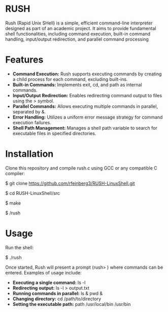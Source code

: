 # RUSH

  Rush (Rapid Unix SHell) is a simple, efficient command-line interpreter designed as part of an academic project. It aims to provide fundamental shell functionalities, including command execution, built-in command handling, input/output redirection, and parallel command processing


# Features

* **Command Execution:** Rush supports executing commands by creating a child process for each command, excluding built-ins.
* **Built-in Commands:** Implements exit, cd, and path as internal commands.
* **Input/Output Redirection:** Enables redirecting command output to files using the > symbol.
* **Parallel Commands:** Allows executing multiple commands in parallel, separated by &.
* **Error Handling:** Utilizes a uniform error message strategy for command execution failures.
* **Shell Path Management:** Manages a shell path variable to search for executable files in specified directories.

# Installation
Clone this repository and compile rush.c using GCC or any compatible C compiler:

$ git clone https://github.com/rfeinberg3/RUSH-LinuxShell.git

$ cd RUSH-LinuxShell/src

$ make

$ /rush

# Usage
Run the shell:

$ ./rush

Once started, Rush will present a prompt (rush> ) where commands can be entered. Examples of usage include:

* **Executing a single command:** ls -l
* **Redirecting output:** ls -l > output.txt
* **Running commands in parallel:** ls & pwd &
* **Changing directory:** cd /path/to/directory
* **Setting the executable path:** path /usr/local/bin /usr/bin
